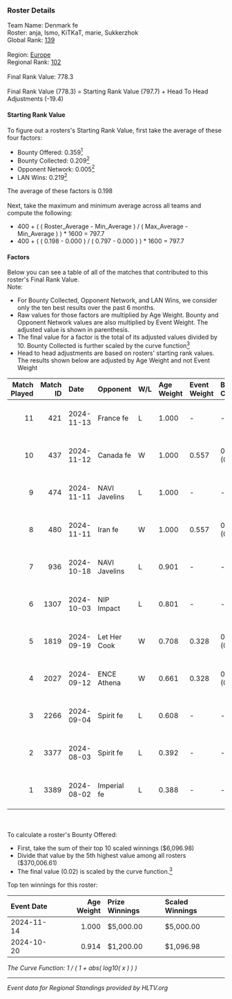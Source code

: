 ### Roster Details<br />
Team Name: Denmark fe<br />
Roster: anja, Ismo, KiTKaT, marie, Sukkerzhok<br />
Global Rank: [139](../../standings_global_2024_12_02.md)<br />
<br />
Region: [Europe]( ../../standings_europe_2024_12_02.md)<br />
Regional Rank: [102]( ../../standings_europe_2024_12_02.md)<br />
<br />
Final Rank Value:  778.3<br />
<br />
Final Rank Value (778.3) = Starting Rank Value (797.7) + Head To Head Adjustments (-19.4)<br />

#### Starting Rank Value<br />
To figure out a rosters's Starting Rank Value, first take the average of these four factors:<br />
- Bounty Offered: 0.359[<sup>1</sup>](#table2)
- Bounty Collected: 0.209[<sup>2</sup>](#table1)
- Opponent Network: 0.005[<sup>2</sup>](#table1)
- LAN Wins: 0.219[<sup>2</sup>](#table1)

The average of these factors is 0.198<br />
<br />
Next, take the maximum and minimum average across all teams and compute the following:<br />
- 400 + ( ( Roster_Average - Min_Average ) / ( Max_Average - Min_Average ) ) * 1600 = 797.7
- 400 + ( ( 0.198 - 0.000 ) / ( 0.797 - 0.000 ) ) * 1600 = 797.7


#### Factors<br />
Below you can see a table of all of the matches that contributed to this roster's Final Rank Value.<br />
Note:<br />

- For Bounty Collected, Opponent Network, and LAN Wins, we consider only the ten best results over the past 6 months.
- Raw values for those factors are multiplied by Age Weight. Bounty and Opponent Network values are also multiplied by Event Weight. The adjusted value is shown in parenthesis.
- The final value for a factor is the total of its adjusted values divided by 10. Bounty Collected is further scaled by the curve function[<sup>3</sup>](#curveFunction)
- Head to head adjustments are based on rosters' starting rank values. The results shown below are adjusted by Age Weight and not Event Weight
<span id="table1"></span><br />


| Match Played | Match ID | Date       | Opponent      | W/L | Age Weight | Event Weight | Bounty Collected | Opponent Network | LAN Wins  | H2H Adj. | Roster                                |
| -: | -: | :- | :- | :- | :- | :- | :- | :- | :- | -: | :- |
|           11 |      421 | 2024-11-13 | France fe     | L   | 1.000      | -            | -                | -                | -         |    -6.23 | anja, Ismo, KiTKaT, marie, Sukkerzhok |
|           10 |      437 | 2024-11-12 | Canada fe     | W   | 1.000      | 0.557        | 0.000 (0.000)    | 0.038 (0.021)    | 1 (1.000) |     4.56 | anja, Ismo, KiTKaT, marie, Sukkerzhok |
|            9 |      474 | 2024-11-11 | NAVI Javelins | L   | 1.000      | -            | -                | -                | -         |    -1.86 | anja, Ismo, KiTKaT, marie, Sukkerzhok |
|            8 |      480 | 2024-11-11 | Iran fe       | W   | 1.000      | 0.557        | 0.000 (0.000)    | 0.000 (0.000)    | 1 (1.000) |     3.32 | anja, Ismo, KiTKaT, marie, Sukkerzhok |
|            7 |      936 | 2024-10-18 | NAVI Javelins | L   | 0.901      | -            | -                | -                | -         |    -1.47 | Ismo, KiTKaT, marie, Nea, pullox      |
|            6 |     1307 | 2024-10-03 | NIP Impact    | L   | 0.801      | -            | -                | -                | -         |   -10.16 | Ismo, KiTKaT, marie, Nea, pullox      |
|            5 |     1819 | 2024-09-19 | Let Her Cook  | W   | 0.708      | 0.328        | 0.005 (0.001)    | 0.088 (0.020)    | 0 (0.000) |     7.80 | Ismo, KiTKaT, marie, Nea, pullox      |
|            4 |     2027 | 2024-09-12 | ENCE Athena   | W   | 0.661      | 0.328        | 0.003 (0.001)    | 0.017 (0.004)    | 0 (0.000) |     5.79 | Ismo, KiTKaT, marie, Nea, pullox      |
|            3 |     2266 | 2024-09-04 | Spirit fe     | L   | 0.608      | -            | -                | -                | -         |   -12.18 | Ismo, KiTKaT, marie, Nea, pullox      |
|            2 |     3377 | 2024-08-03 | Spirit fe     | L   | 0.392      | -            | -                | -                | -         |    -8.02 | Ismo, KiTKaT, marie, Nea, pullox      |
|            1 |     3389 | 2024-08-02 | Imperial fe   | L   | 0.388      | -            | -                | -                | -         |    -0.91 | Ismo, KiTKaT, marie, Nea, pullox      |

<br />
<span id="table2"></span><br />
To calculate a roster's Bounty Offered:<br />

- First, take the sum of their top 10 scaled winnings ($6,096.98)
- Divide that value by the 5th highest value among all rosters ($370,006.61)
- The final value (0.02) is scaled by the curve function.[<sup>3</sup>](#curveFunction)

Top ten winnings for this roster:<br />

| Event Date | Age Weight | Prize Winnings | Scaled Winnings |
| :- | -: | :- | :- |
| 2024-11-14 |      1.000 | $5,000.00      | $5,000.00       |
| 2024-10-20 |      0.914 | $1,200.00      | $1,096.98       |


<span id="curveFunction"></span>_The Curve Function: 1 / ( 1 + abs( log10( x ) ) )_<br />

---
_Event data for Regional Standings provided by HLTV.org_<br />
